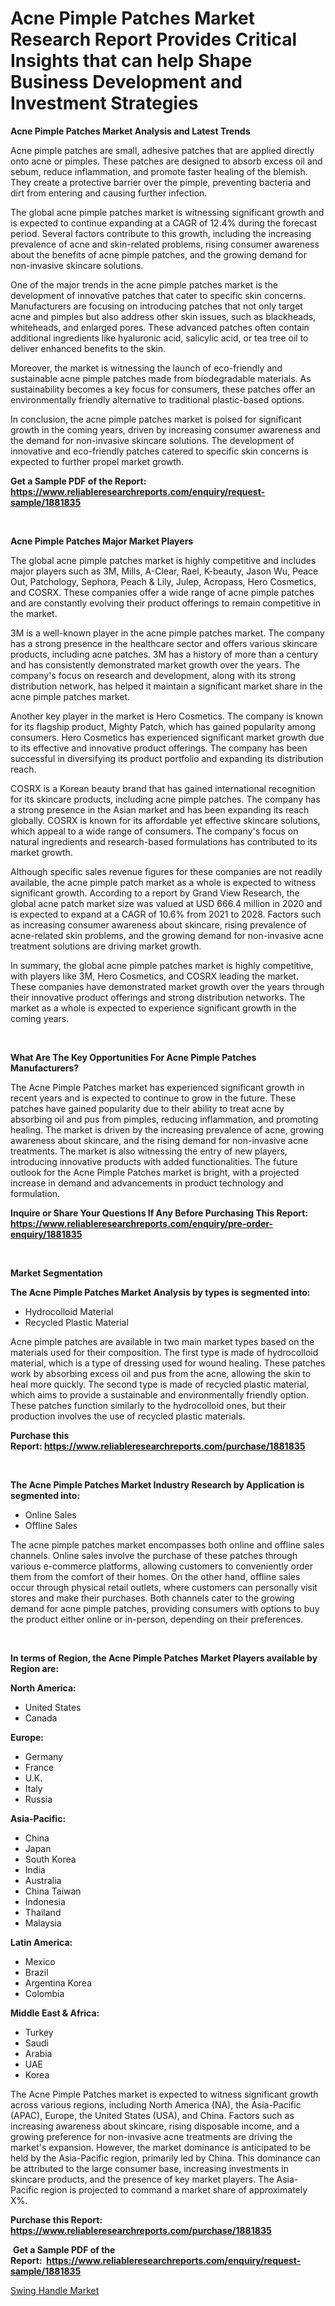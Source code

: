 <p><h1>Acne Pimple Patches Market Research Report Provides Critical Insights that can help Shape Business Development and Investment Strategies</h1></p><p><strong>Acne Pimple Patches Market Analysis and Latest Trends</strong></p>
<p><p>Acne pimple patches are small, adhesive patches that are applied directly onto acne or pimples. These patches are designed to absorb excess oil and sebum, reduce inflammation, and promote faster healing of the blemish. They create a protective barrier over the pimple, preventing bacteria and dirt from entering and causing further infection.</p><p>The global acne pimple patches market is witnessing significant growth and is expected to continue expanding at a CAGR of 12.4% during the forecast period. Several factors contribute to this growth, including the increasing prevalence of acne and skin-related problems, rising consumer awareness about the benefits of acne pimple patches, and the growing demand for non-invasive skincare solutions.</p><p>One of the major trends in the acne pimple patches market is the development of innovative patches that cater to specific skin concerns. Manufacturers are focusing on introducing patches that not only target acne and pimples but also address other skin issues, such as blackheads, whiteheads, and enlarged pores. These advanced patches often contain additional ingredients like hyaluronic acid, salicylic acid, or tea tree oil to deliver enhanced benefits to the skin.</p><p>Moreover, the market is witnessing the launch of eco-friendly and sustainable acne pimple patches made from biodegradable materials. As sustainability becomes a key focus for consumers, these patches offer an environmentally friendly alternative to traditional plastic-based options.</p><p>In conclusion, the acne pimple patches market is poised for significant growth in the coming years, driven by increasing consumer awareness and the demand for non-invasive skincare solutions. The development of innovative and eco-friendly patches catered to specific skin concerns is expected to further propel market growth.</p></p>
<p><strong>Get a Sample PDF of the Report:&nbsp; <a href="https://www.reliableresearchreports.com/enquiry/request-sample/1881835">https://www.reliableresearchreports.com/enquiry/request-sample/1881835</a></strong></p>
<p>&nbsp;</p>
<p><strong>Acne Pimple Patches Major Market Players</strong></p>
<p><p>The global acne pimple patches market is highly competitive and includes major players such as 3M, Mills, A-Clear, Rael, K-beauty, Jason Wu, Peace Out, Patchology, Sephora, Peach & Lily, Julep, Acropass, Hero Cosmetics, and COSRX. These companies offer a wide range of acne pimple patches and are constantly evolving their product offerings to remain competitive in the market.</p><p>3M is a well-known player in the acne pimple patches market. The company has a strong presence in the healthcare sector and offers various skincare products, including acne patches. 3M has a history of more than a century and has consistently demonstrated market growth over the years. The company's focus on research and development, along with its strong distribution network, has helped it maintain a significant market share in the acne pimple patches market.</p><p>Another key player in the market is Hero Cosmetics. The company is known for its flagship product, Mighty Patch, which has gained popularity among consumers. Hero Cosmetics has experienced significant market growth due to its effective and innovative product offerings. The company has been successful in diversifying its product portfolio and expanding its distribution reach.</p><p>COSRX is a Korean beauty brand that has gained international recognition for its skincare products, including acne pimple patches. The company has a strong presence in the Asian market and has been expanding its reach globally. COSRX is known for its affordable yet effective skincare solutions, which appeal to a wide range of consumers. The company's focus on natural ingredients and research-based formulations has contributed to its market growth.</p><p>Although specific sales revenue figures for these companies are not readily available, the acne pimple patch market as a whole is expected to witness significant growth. According to a report by Grand View Research, the global acne patch market size was valued at USD 666.4 million in 2020 and is expected to expand at a CAGR of 10.6% from 2021 to 2028. Factors such as increasing consumer awareness about skincare, rising prevalence of acne-related skin problems, and the growing demand for non-invasive acne treatment solutions are driving market growth.</p><p>In summary, the global acne pimple patches market is highly competitive, with players like 3M, Hero Cosmetics, and COSRX leading the market. These companies have demonstrated market growth over the years through their innovative product offerings and strong distribution networks. The market as a whole is expected to experience significant growth in the coming years.</p></p>
<p>&nbsp;</p>
<p><strong>What Are The Key Opportunities For Acne Pimple Patches Manufacturers?</strong></p>
<p><p>The Acne Pimple Patches market has experienced significant growth in recent years and is expected to continue to grow in the future. These patches have gained popularity due to their ability to treat acne by absorbing oil and pus from pimples, reducing inflammation, and promoting healing. The market is driven by the increasing prevalence of acne, growing awareness about skincare, and the rising demand for non-invasive acne treatments. The market is also witnessing the entry of new players, introducing innovative products with added functionalities. The future outlook for the Acne Pimple Patches market is bright, with a projected increase in demand and advancements in product technology and formulation.</p></p>
<p><strong>Inquire or Share Your Questions If Any Before Purchasing This Report: <a href="https://www.reliableresearchreports.com/enquiry/pre-order-enquiry/1881835">https://www.reliableresearchreports.com/enquiry/pre-order-enquiry/1881835</a></strong></p>
<p>&nbsp;</p>
<p><strong>Market Segmentation</strong></p>
<p><strong>The Acne Pimple Patches Market Analysis by types is segmented into:</strong></p>
<p><ul><li>Hydrocolloid Material</li><li>Recycled Plastic Material</li></ul></p>
<p><p>Acne pimple patches are available in two main market types based on the materials used for their composition. The first type is made of hydrocolloid material, which is a type of dressing used for wound healing. These patches work by absorbing excess oil and pus from the acne, allowing the skin to heal more quickly. The second type is made of recycled plastic material, which aims to provide a sustainable and environmentally friendly option. These patches function similarly to the hydrocolloid ones, but their production involves the use of recycled plastic materials.</p></p>
<p><strong>Purchase this Report:&nbsp;<a href="https://www.reliableresearchreports.com/purchase/1881835">https://www.reliableresearchreports.com/purchase/1881835</a></strong></p>
<p>&nbsp;</p>
<p><strong>The Acne Pimple Patches Market Industry Research by Application is segmented into:</strong></p>
<p><ul><li>Online Sales</li><li>Offline Sales</li></ul></p>
<p><p>The acne pimple patches market encompasses both online and offline sales channels. Online sales involve the purchase of these patches through various e-commerce platforms, allowing customers to conveniently order them from the comfort of their homes. On the other hand, offline sales occur through physical retail outlets, where customers can personally visit stores and make their purchases. Both channels cater to the growing demand for acne pimple patches, providing consumers with options to buy the product either online or in-person, depending on their preferences.</p></p>
<p>&nbsp;</p>
<p><strong>In terms of Region, the Acne Pimple Patches Market Players available by Region are:</strong></p>
<p>
    <p> <strong> North America: </strong>
        <ul>
            <li>United States</li>
            <li>Canada</li>
        </ul>
        </p> 
    <p> <strong> Europe: </strong>
        <ul>
            <li>Germany</li>
            <li>France</li>
            <li>U.K.</li>
            <li>Italy</li>
            <li>Russia</li>
        </ul>
        </p> 
    <p> <strong> Asia-Pacific: </strong>
        <ul>
            <li>China</li>
            <li>Japan</li>
            <li>South Korea</li>
            <li>India</li>
            <li>Australia</li>
            <li>China Taiwan</li>
            <li>Indonesia</li>
            <li>Thailand</li>
            <li>Malaysia</li>
        </ul>
        </p> 
    <p> <strong> Latin America: </strong>
        <ul>
            <li>Mexico</li>
            <li>Brazil</li>
            <li>Argentina Korea</li>
            <li>Colombia</li>
        </ul>
        </p> 
    <p> <strong> Middle East & Africa: </strong>
        <ul>
            <li>Turkey</li>
            <li>Saudi</li>
            <li>Arabia</li>
            <li>UAE</li>
            <li>Korea</li>
        </ul>
    </p>
    </p>
<p><p>The Acne Pimple Patches market is expected to witness significant growth across various regions, including North America (NA), the Asia-Pacific (APAC), Europe, the United States (USA), and China. Factors such as increasing awareness about skincare, rising disposable income, and a growing preference for non-invasive acne treatments are driving the market's expansion. However, the market dominance is anticipated to be held by the Asia-Pacific region, primarily led by China. This dominance can be attributed to the large consumer base, increasing investments in skincare products, and the presence of key market players. The Asia-Pacific region is projected to command a market share of approximately X%.</p></p>
<p><strong>Purchase this Report: <a href="https://www.reliableresearchreports.com/purchase/1881835">https://www.reliableresearchreports.com/purchase/1881835</a></strong></p>
<p>&nbsp;<strong>Get a Sample PDF of the Report:&nbsp;&nbsp;<a href="https://www.reliableresearchreports.com/enquiry/request-sample/1881835">https://www.reliableresearchreports.com/enquiry/request-sample/1881835</a></strong></p>
<p><strong></strong></p>
<p><p><a href="https://github.com/BryceTownsendr/Market-Research-Report-List-2/blob/main/swing-handle-market.md">Swing Handle Market</a></p></p>